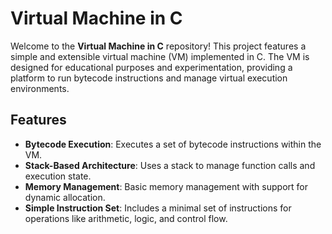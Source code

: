# Virtual Machine in C

Welcome to the **Virtual Machine in C** repository! This project features a simple and extensible virtual machine (VM) implemented in C. The VM is designed for educational purposes and experimentation, providing a platform to run bytecode instructions and manage virtual execution environments.

## Features

- **Bytecode Execution**: Executes a set of bytecode instructions within the VM.
- **Stack-Based Architecture**: Uses a stack to manage function calls and execution state.
- **Memory Management**: Basic memory management with support for dynamic allocation.
- **Simple Instruction Set**: Includes a minimal set of instructions for operations like arithmetic, logic, and control flow.
